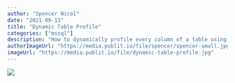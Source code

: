 ```yaml
---
author: "Spencer Nicol"
date: "2021-09-13"
title: "Dynamic Table Profile"
categories: ["mssql"]
description: "How to dynamically profile every column of a table using TSQL"
authorImageUrl: "https://media.publit.io/file/spencer/spencer-small.jpg"
imageUrl: "https://media.publit.io/file/dynamic-table-profile.jpg"
---
```


![](https://media.publit.io/file/dynamic-table-profile.jpg)
